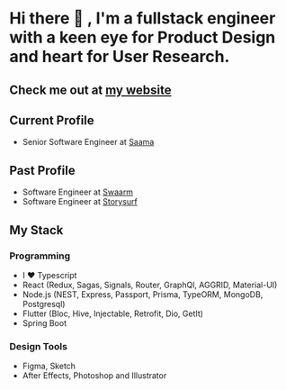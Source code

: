 # Hi there 👋 , I'm a fullstack engineer with a keen eye for **Product Design** and heart for **User Research**. 

## Check me out at [my website](https://saurabswaarm.github.io)

## Current Profile
- Senior Software Engineer at [Saama](https://saama.com)

## Past Profile
- Software Engineer at [Swaarm](https://www.swaarm.com/)
- Software Engineer at [Storysurf](https://www.storysurf.app/read)
  
## My Stack

### Programming
- I ❤️ Typescript
- React (Redux, Sagas, Signals, Router, GraphQl, AGGRID, Material-UI)
- Node.js (NEST, Express, Passport, Prisma, TypeORM, MongoDB, Postgresql)
- Flutter (Bloc, Hive, Injectable, Retrofit, Dio, GetIt)
- Spring Boot

### Design Tools
- Figma, Sketch
- After Effects, Photoshop and Illustrator
